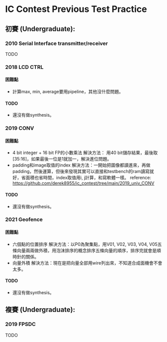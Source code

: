 # IC Contest Previous Test Practice

## 初賽 (Undergraduate):

### 2010 Serial Interface transmitter/receiver
TODO

### 2018 LCD CTRL
#### 困難點
- 計算max, min, average要用pipeline，其他沒什麼問題。
#### TODO
- 還沒有做synthesis。

### 2019 CONV
#### 困難點
- 4 bit integer + 16 bit FP的小數乘法
解決方法： 用40 bit儲存結果，最後取 [35:16]，如果最後一位是1就加一，解決進位問題。
- padding和image取值的index
解決方法：一開始把圖像都讀進來，再做padding，然後運算，但後來發現其實可以直接和testbench的ram讀寫就好，省面積也省時間，index取值用i, j計算，和寫軟體一樣。
reference: https://github.com/derek8955/ic_contest/tree/main/2019_univ_CONV
#### TODO
- 還沒有做synthesis。

### 2021 Geofence
#### 困難點
- 六個點的位置排序
解決方法：以P0為聚集點，用V01, V02, V03, V04, V05五條向量兩兩做外積，用泡沫排序的概念排序五條向量的順序，排序完就會是順時針的關係。
- 向量外積
解決方法：現在是把向量全部用wire列出來，不知道合成面機會不會太多。
#### TODO
- 還沒有做synthesis。

## 複賽 (Undergraduate):
### 2019 FPSDC
TODO